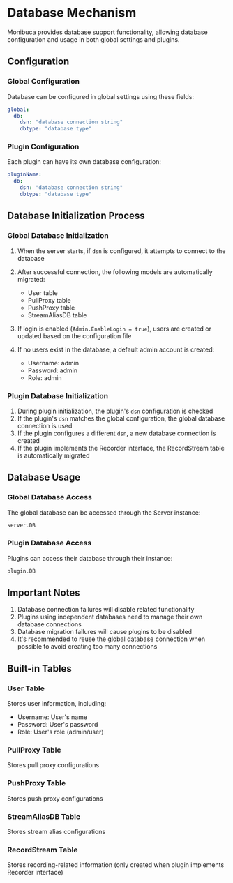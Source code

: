 # Database Mechanism

Monibuca provides database support functionality, allowing database configuration and usage in both global settings and plugins.

## Configuration

### Global Configuration

Database can be configured in global settings using these fields:

```yaml
global:
  db:
    dsn: "database connection string"
    dbtype: "database type"
```

### Plugin Configuration

Each plugin can have its own database configuration:

```yaml
pluginName:
  db:
    dsn: "database connection string"
    dbtype: "database type"
```

## Database Initialization Process

### Global Database Initialization

1. When the server starts, if `dsn` is configured, it attempts to connect to the database
2. After successful connection, the following models are automatically migrated:
   - User table
   - PullProxy table
   - PushProxy table
   - StreamAliasDB table

3. If login is enabled (`Admin.EnableLogin = true`), users are created or updated based on the configuration file
4. If no users exist in the database, a default admin account is created:
   - Username: admin
   - Password: admin
   - Role: admin

### Plugin Database Initialization

1. During plugin initialization, the plugin's `dsn` configuration is checked
2. If the plugin's `dsn` matches the global configuration, the global database connection is used
3. If the plugin configures a different `dsn`, a new database connection is created
4. If the plugin implements the Recorder interface, the RecordStream table is automatically migrated

## Database Usage

### Global Database Access

The global database can be accessed through the Server instance:

```go
server.DB
```

### Plugin Database Access

Plugins can access their database through their instance:

```go
plugin.DB
```

## Important Notes

1. Database connection failures will disable related functionality
2. Plugins using independent databases need to manage their own database connections
3. Database migration failures will cause plugins to be disabled
4. It's recommended to reuse the global database connection when possible to avoid creating too many connections

## Built-in Tables

### User Table
Stores user information, including:
- Username: User's name
- Password: User's password
- Role: User's role (admin/user)

### PullProxy Table
Stores pull proxy configurations

### PushProxy Table
Stores push proxy configurations

### StreamAliasDB Table
Stores stream alias configurations

### RecordStream Table
Stores recording-related information (only created when plugin implements Recorder interface)